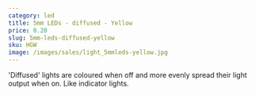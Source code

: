 ```yaml
---
category: led
title: 5mm LEDs - diffused - Yellow
price: 0.20
slug: 5mm-leds-diffused-yellow
sku: HGW
image: /images/sales/light_5mmleds-yellow.jpg
---
```

'Diffused' lights are coloured when off and more evenly spread their light output when on. Like indicator lights.
